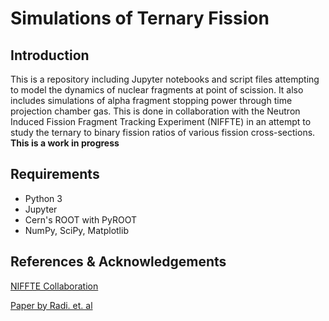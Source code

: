 # Simulations of Ternary Fission

## Introduction

This is a repository including Jupyter notebooks and script files attempting to
model the dynamics of nuclear fragments at point of scission. It also includes
simulations of alpha fragment stopping power through time projection chamber
gas. This is done in collaboration with the Neutron Induced Fission Fragment
Tracking Experiment (NIFFTE) in an attempt to study the ternary to binary 
fission ratios of various fission cross-sections. **This is a work in progress**

## Requirements

- Python 3
- Jupyter
- Cern's ROOT with PyROOT
- NumPy, SciPy, Matplotlib

## References & Acknowledgements

[NIFFTE Collaboration](https://niffte.org/#/home)

[Paper by Radi. et. al](https://doi.org/10.1103/PhysRevC.26.2049)
